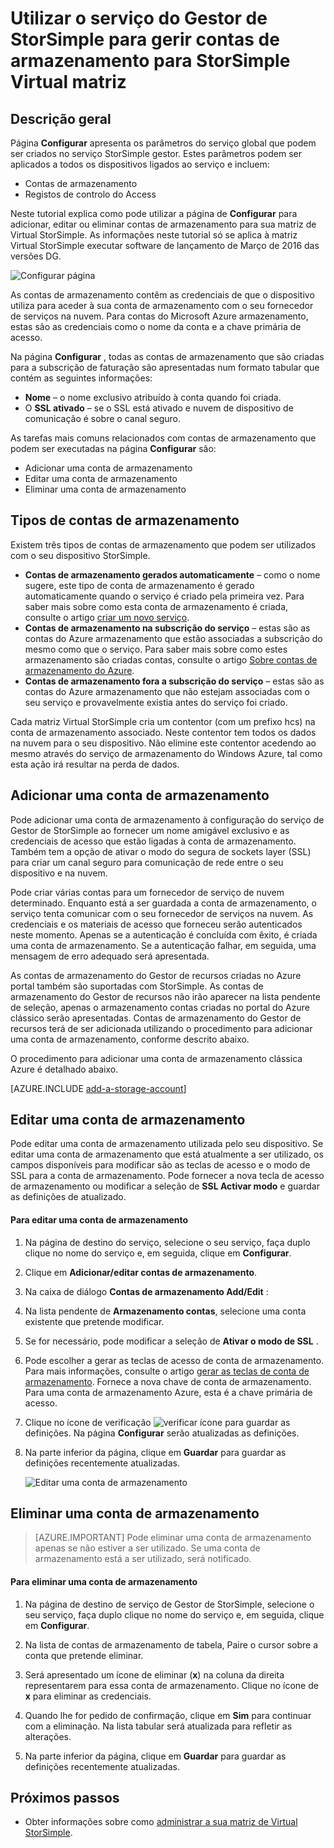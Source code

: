 <properties 
   pageTitle="Gerir a sua conta de armazenamento StorSimple | Microsoft Azure"
   description="Explica como pode utilizar a página de Gestor de StorSimple configurar para adicionar, editar, eliminar ou rodar as teclas de segurança de uma conta de armazenamento associada a matriz Virtual StorSimple."
   services="storsimple"
   documentationCenter="NA"
   authors="alkohli"
   manager="carmonm"
   editor="" />
<tags 
   ms.service="storsimple"
   ms.devlang="NA"
   ms.topic="article"
   ms.tgt_pltfrm="NA"
   ms.workload="TBD"
   ms.date="09/29/2016"
   ms.author="alkohli" />

# <a name="use-the-storsimple-manager-service-to-manage-storage-accounts-for-storsimple-virtual-array"></a>Utilizar o serviço do Gestor de StorSimple para gerir contas de armazenamento para StorSimple Virtual matriz

## <a name="overview"></a>Descrição geral

Página **Configurar** apresenta os parâmetros do serviço global que podem ser criados no serviço StorSimple gestor. Estes parâmetros podem ser aplicados a todos os dispositivos ligados ao serviço e incluem:

- Contas de armazenamento 
- Registos de controlo do Access 

Neste tutorial explica como pode utilizar a página de **Configurar** para adicionar, editar ou eliminar contas de armazenamento para sua matriz de Virtual StorSimple. As informações neste tutorial só se aplica à matriz Virtual StorSimple executar software de lançamento de Março de 2016 das versões DG.

 ![Configurar página](./media/storsimple-ova-manage-storage-accounts/configure_service_page.png)  

As contas de armazenamento contêm as credenciais de que o dispositivo utiliza para aceder à sua conta de armazenamento com o seu fornecedor de serviços na nuvem. Para contas do Microsoft Azure armazenamento, estas são as credenciais como o nome da conta e a chave primária de acesso. 

Na página **Configurar** , todas as contas de armazenamento que são criadas para a subscrição de faturação são apresentadas num formato tabular que contém as seguintes informações:

- **Nome** – o nome exclusivo atribuído à conta quando foi criada.
- O **SSL ativado** – se o SSL está ativado e nuvem de dispositivo de comunicação é sobre o canal seguro.

As tarefas mais comuns relacionados com contas de armazenamento que podem ser executadas na página **Configurar** são:

- Adicionar uma conta de armazenamento 
- Editar uma conta de armazenamento 
- Eliminar uma conta de armazenamento 


## <a name="types-of-storage-accounts"></a>Tipos de contas de armazenamento

Existem três tipos de contas de armazenamento que podem ser utilizados com o seu dispositivo StorSimple.

- **Contas de armazenamento gerados automaticamente** – como o nome sugere, este tipo de conta de armazenamento é gerado automaticamente quando o serviço é criado pela primeira vez. Para saber mais sobre como esta conta de armazenamento é criada, consulte o artigo [criar um novo serviço](storsimple-ova-manage-service.md#create-a-service). 
- **Contas de armazenamento na subscrição do serviço** – estas são as contas do Azure armazenamento que estão associadas a subscrição do mesmo como que o serviço. Para saber mais sobre como estes armazenamento são criadas contas, consulte o artigo [Sobre contas de armazenamento do Azure](../storage/storage-create-storage-account.md). 
- **Contas de armazenamento fora a subscrição do serviço** – estas são as contas do Azure armazenamento que não estejam associadas com o seu serviço e provavelmente existia antes do serviço foi criado.

Cada matriz Virtual StorSimple cria um contentor (com um prefixo hcs) na conta de armazenamento associado. Neste contentor tem todos os dados na nuvem para o seu dispositivo. Não elimine este contentor acedendo ao mesmo através do serviço de armazenamento do Windows Azure, tal como esta ação irá resultar na perda de dados.

## <a name="add-a-storage-account"></a>Adicionar uma conta de armazenamento

Pode adicionar uma conta de armazenamento à configuração do serviço de Gestor de StorSimple ao fornecer um nome amigável exclusivo e as credenciais de acesso que estão ligadas à conta de armazenamento. Também tem a opção de ativar o modo do segura de sockets layer (SSL) para criar um canal seguro para comunicação de rede entre o seu dispositivo e na nuvem.

Pode criar várias contas para um fornecedor de serviço de nuvem determinado. Enquanto está a ser guardada a conta de armazenamento, o serviço tenta comunicar com o seu fornecedor de serviços na nuvem. As credenciais e os materiais de acesso que forneceu serão autenticados neste momento. Apenas se a autenticação é concluída com êxito, é criada uma conta de armazenamento. Se a autenticação falhar, em seguida, uma mensagem de erro adequado será apresentada.

As contas de armazenamento do Gestor de recursos criadas no Azure portal também são suportadas com StorSimple. As contas de armazenamento do Gestor de recursos não irão aparecer na lista pendente de seleção, apenas o armazenamento contas criadas no portal do Azure clássico serão apresentadas. Contas de armazenamento do Gestor de recursos terá de ser adicionada utilizando o procedimento para adicionar uma conta de armazenamento, conforme descrito abaixo.

O procedimento para adicionar uma conta de armazenamento clássica Azure é detalhado abaixo.

[AZURE.INCLUDE [add-a-storage-account](../../includes/storsimple-ova-configure-new-storage-account.md)]

## <a name="edit-a-storage-account"></a>Editar uma conta de armazenamento

Pode editar uma conta de armazenamento utilizada pelo seu dispositivo. Se editar uma conta de armazenamento que está atualmente a ser utilizado, os campos disponíveis para modificar são as teclas de acesso e o modo de SSL para a conta de armazenamento. Pode fornecer a nova tecla de acesso de armazenamento ou modificar a seleção de **SSL Activar modo** e guardar as definições de atualizado.

#### <a name="to-edit-a-storage-account"></a>Para editar uma conta de armazenamento

1. Na página de destino do serviço, selecione o seu serviço, faça duplo clique no nome do serviço e, em seguida, clique em **Configurar**.

2. Clique em **Adicionar/editar contas de armazenamento**.

3. Na caixa de diálogo **Contas de armazenamento Add/Edit** :

  1. Na lista pendente de **Armazenamento contas**, selecione uma conta existente que pretende modificar. 
  2. Se for necessário, pode modificar a seleção de **Ativar o modo de SSL** .
  3. Pode escolher a gerar as teclas de acesso de conta de armazenamento. Para mais informações, consulte o artigo [gerar as teclas de conta de armazenamento](storage-create-storage-account.md#manage-your-storage-access-keys). Fornece a nova chave de conta de armazenamento. Para uma conta de armazenamento Azure, esta é a chave primária de acesso. 
  4. Clique no ícone de verificação ![verificar ícone](./media/storsimple-ova-manage-storage-accounts/checkicon.png) para guardar as definições. Na página **Configurar** serão atualizadas as definições. 
  5. Na parte inferior da página, clique em **Guardar** para guardar as definições recentemente atualizadas. 

     ![Editar uma conta de armazenamento](./media/storsimple-ova-manage-storage-accounts/modifyexistingstorageaccount.png)
  
## <a name="delete-a-storage-account"></a>Eliminar uma conta de armazenamento

> [AZURE.IMPORTANT] Pode eliminar uma conta de armazenamento apenas se não estiver a ser utilizado. Se uma conta de armazenamento está a ser utilizado, será notificado.

#### <a name="to-delete-a-storage-account"></a>Para eliminar uma conta de armazenamento

1. Na página de destino de serviço de Gestor de StorSimple, selecione o seu serviço, faça duplo clique no nome do serviço e, em seguida, clique em **Configurar**.

2. Na lista de contas de armazenamento de tabela, Paire o cursor sobre a conta que pretende eliminar.

3. Será apresentado um ícone de eliminar (**x**) na coluna da direita representarem para essa conta de armazenamento. Clique no ícone de **x** para eliminar as credenciais.

4. Quando lhe for pedido de confirmação, clique em **Sim** para continuar com a eliminação. Na lista tabular será atualizada para refletir as alterações.

5. Na parte inferior da página, clique em **Guardar** para guardar as definições recentemente atualizadas.


## <a name="next-steps"></a>Próximos passos

- Obter informações sobre como [administrar a sua matriz de Virtual StorSimple](storsimple-ova-web-ui-admin.md).
